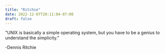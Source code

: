 ```yaml
---
title: "Ritchie"
date: 2022-12-07T20:11:04-07:00
draft: false
---
```


"UNIX is basically a simple operating system, but you have to be a genius to understand the simplicity."

-Dennis Ritchie
